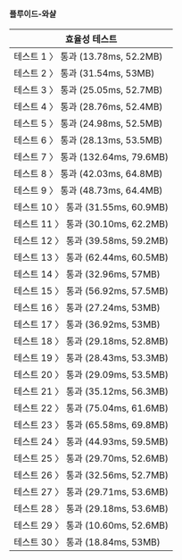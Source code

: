 #### 플루이드-와샬 

| 효율성  테스트 |
|--------------|
| 테스트 1 〉	통과 (13.78ms, 52.2MB) |  
| 테스트 2 〉	통과 (31.54ms, 53MB) |  
| 테스트 3 〉	통과 (25.05ms, 52.7MB) |  
| 테스트 4 〉	통과 (28.76ms, 52.4MB) | 
| 테스트 5 〉	통과 (24.98ms, 52.5MB) |
| 테스트 6 〉	통과 (28.13ms, 53.5MB) |
| 테스트 7 〉	통과 (132.64ms, 79.6MB) |
| 테스트 8 〉	통과 (42.03ms, 64.8MB) |
| 테스트 9 〉	통과 (48.73ms, 64.4MB) |
| 테스트 10 〉	통과 (31.55ms, 60.9MB) |
| 테스트 11 〉	통과 (30.10ms, 62.2MB) |
| 테스트 12 〉	통과 (39.58ms, 59.2MB) |
| 테스트 13 〉	통과 (62.44ms, 60.5MB) |
| 테스트 14 〉	통과 (32.96ms, 57MB) |
| 테스트 15 〉	통과 (56.92ms, 57.5MB) |
| 테스트 16 〉	통과 (27.24ms, 53MB) |
| 테스트 17 〉	통과 (36.92ms, 53MB) |
| 테스트 18 〉	통과 (29.18ms, 52.8MB) |
| 테스트 19 〉	통과 (28.43ms, 53.3MB) |
| 테스트 20 〉	통과 (29.09ms, 53.5MB) |
| 테스트 21 〉	통과 (35.12ms, 56.3MB) |
| 테스트 22 〉	통과 (75.04ms, 61.6MB) |
| 테스트 23 〉	통과 (65.58ms, 69.8MB) |
| 테스트 24 〉	통과 (44.93ms, 59.5MB) |
| 테스트 25 〉	통과 (29.70ms, 52.6MB) |
| 테스트 26 〉	통과 (32.56ms, 52.7MB) |
| 테스트 27 〉	통과 (29.71ms, 53.6MB) |
| 테스트 28 〉	통과 (29.18ms, 53.6MB) |
| 테스트 29 〉	통과 (10.60ms, 52.6MB) |
| 테스트 30 〉	통과 (18.84ms, 53MB) |
